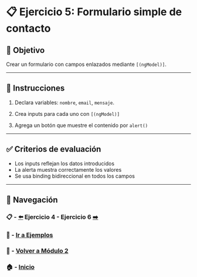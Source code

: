 # 📋 Ejercicio 5: Formulario simple de contacto

## 🎯 Objetivo
Crear un formulario con campos enlazados mediante `[(ngModel)]`.

---

## 📝 Instrucciones
1. Declara variables: `nombre`, `email`, `mensaje`.

2. Crea inputs para cada uno con `[(ngModel)]`

3. Agrega un botón que muestre el contenido por `alert()`

---

## ✅ Criterios de evaluación
- Los inputs reflejan los datos introducidos
- La alerta muestra correctamente los valores
- Se usa binding bidireccional en todos los campos

---

## 🔁 Navegación

### 📋 - [⬅️](./Ejercicio_4.md) Ejercicio 4 - Ejercicio 6 [➡️](./Ejercicio_6.md)

### 🧪 - [Ir a Ejemplos](../../Ejemplos/README.md)

### 📘 - [Volver a Módulo 2](../../Modulo_2.md) 

### 🏠 - [Inicio](../../../README.md)

